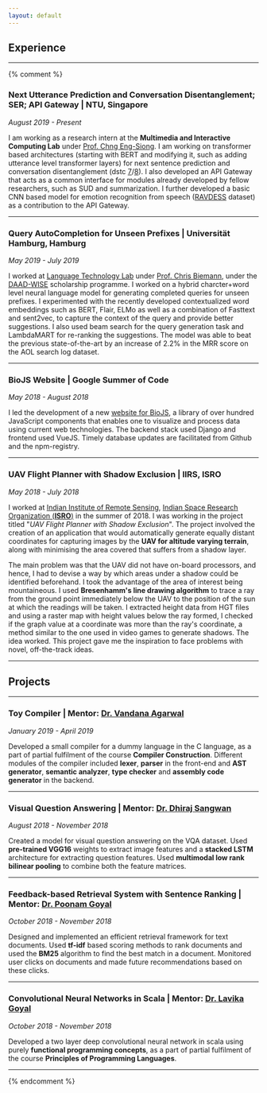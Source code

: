 ```yaml
---
layout: default
---
```


## Experience 
---
{% comment %}

### **Next Utterance Prediction and Conversation Disentanglement; SER; API Gateway | NTU, Singapore**

*August 2019 - Present*

I am working as a research intern at the **Multimedia and Interactive Computing Lab** under [Prof. Chng Eng-Siong](https://www.ntu.edu.sg/home/aseschng/). I am working on transformer based architectures (starting with BERT and modifying it, such as adding utterance level transformer layers) for next sentence prediction and conversation disentanglement (dstc [7](http://workshop.colips.org/dstc7/)/[8](https://sites.google.com/dstc.community/dstc8)). I also developed an API Gateway that acts as a common interface for modules already developed by fellow researchers, such as SUD and summarization. I further developed a basic CNN based model for emotion recognition from speech ([RAVDESS](https://zenodo.org/record/1188976#.Xfz4G9YzbRY) dataset) as a contribution to the API Gateway.

---

### **Query AutoCompletion for Unseen Prefixes | Universität Hamburg, Hamburg**

*May 2019 - July 2019*

I worked at [Language Technology Lab](https://www.inf.uni-hamburg.de/en/inst/ab/lt/home.html) under [Prof. Chris Biemann](https://www.inf.uni-hamburg.de/en/inst/ab/lt/people/chris-biemann.html), under the [DAAD-WISE](https://www.daad.de/deutschland/stipendium/datenbank/en/21148-scholarship-database/?daad=1&detail=50015295&origin=4&page=1&q=wise&status=1&subjectGrps=) scholarship programme. I worked on a hybrid charcter+word level neural language model for generating completed queries for unseen prefixes. I experimented with the recently developed contextualized word embeddings such as BERT, Flair, ELMo as well as a combination of Fasttext and sent2vec, to capture the context of the query and provide better suggestions. I also used beam search for the query generation task and LambdaMART for re-ranking the suggestions. The model was able to beat the previous state-of-the-art by an increase of 2.2% in the MRR score on the AOL search log dataset.

---

### **BioJS Website | Google Summer of Code**

*May 2018 - August 2018*

I led the development of a new [website for BioJS](http://biojs.net), a library of over hundred JavaScript components that enables one to visualize and process data using current web technologies. The backend stack used Django and frontend used VueJS. Timely database updates are facilitated from Github and the npm-registry.

---

### **UAV Flight Planner with Shadow Exclusion | IIRS, ISRO**

*May 2018 - July 2018*

I worked at [Indian Institute of Remote Sensing](http://www.iirs.gov.in/), [Indian Space Research 
Organization (**ISRO**)](http://www.isro.gov.in/) in the summer of 2018. I was working in the project 
titled "*UAV Flight Planner with Shadow Exclusion*". The project involved the creation of an application that would automatically generate equally distant coordinates for capturing images by the **UAV for altitude varying terrain**, along with minimising the area covered that suffers from a shadow layer.

The main problem was that the UAV did not have on-board processors, and hence, I had to devise a way by which areas under a shadow could be identified beforehand. I took the advantage of the area of interest being mountaineous. I used **Bresenhamm's line drawing algorithm** to trace a ray from the ground point immediately below the UAV to the position of the sun at which the readings will be taken. I extracted height data from HGT files and using a raster map with height values below the ray formed, I checked if the graph value at a coordinate was more than the ray's coordinate, a method similar to the one used in video games to generate shadows. The idea worked. This project gave me the inspiration to face problems with novel, off-the-track ideas.  

---

## Projects

---
 
### **Toy Compiler | Mentor: [Dr. Vandana Agarwal](https://universe.bits-pilani.ac.in/pilani/vandana/profile)**

*January 2019 - April 2019*

Developed a small compiler for a dummy language in the C language, as a part of partial fulfilment of the course **Compiler Construction**. Different modules of the compiler included **lexer**, **parser** in the front-end and **AST generator**, **semantic analyzer**, **type checker** and **assembly code generator** in the backend.

---

### **Visual Question Answering | Mentor: [Dr. Dhiraj Sangwan](https://www.ceeri.res.in/profiles/dhiraj-sangwan/)**

*August 2018 - November 2018*

Created a model for visual question answering on the VQA dataset. Used **pre-trained VGG16** weights to extract image features and a **stacked LSTM** architecture for extracting question features. Used **multimodal low rank bilinear pooling** to combine both the feature matrices.

---

### **Feedback-based Retrieval System with Sentence Ranking | Mentor: [Dr. Poonam Goyal](https://www.bits-pilani.ac.in/pilani/poonam/Profile)**

*October 2018 - November 2018*

Designed and implemented an efficient retrieval framework for text documents. Used **tf-idf** based scoring methods to rank documents and used the **BM25** algorithm to find the best match in a document. Monitored user clicks on documents and made future recommendations based on these clicks. 

---

### **Convolutional Neural Networks in Scala | Mentor: [Dr. Lavika Goyal](https://www.bits-pilani.ac.in/pilani/lavikagoel/profile)**

*October 2018 - November 2018*

Developed a two layer deep convolutional neural network in scala using purely **functional programming concepts**, as a part of partial fulfilment of the course **Principles of Programming Languages**.

---
<!--
### **Distance Iris Recognition | Mentor: [Dr. Kamlesh Tiwari](http://www.bits-pilani.ac.in/pilani/kamleshtiwari/profile)**

*January 2017 - May 2017*

Iris Recognition is a well worked on the problem of recognizing people based on
biometric iris data. We worked on a solution for Iris Recognition on 
Distance images (low-quality Iris), using the CASIA Distance Dataset.

The model proposed performs well, with correct recognition rates of over
85%, with just preliminary filtering and enhancing 
of the low-quality Iris from the distance images. Gabor filters have been used for matching, after extracting the iris data after segmentation.

Future work will involve clearing the database of blurry images of varying
degrees and matching using both the eyes' iris, instead of the currently
used one-eye matching to further enhance the matching accuracy.

---

### **Ad Effectiveness and their Impact on Sales | Mentor: [Dr. Sangeeta Sharma](http://www.bits-pilani.ac.in/pilani/sang/profile)**

*January 2017 - May 2017*

I was working on correlating Sales with Advertisements to measure the effectiveness of Ads on Sales. 

I used NLP tools on Google Trends as well as consumer sales data correlate the Ads with Sales. 
The Sales data was obtained courtesy [Govt. of India](http://data.gov.in/). 
I also used YouTube comments on Ads to correlate sentiments with the particular Ad to show how more emotional ads have a stronger impact on sales.

---

### Mini Projects

* **PSO Optimized K-Means**: Studied and implemented Particle Swarm Optimization to improve clustering performance of K-Means Clustering Algorithm

* **Heading Generation using Speech Phonetics**: Created a crawler to obtain clean speech audio and generated a summary and its heading using phonetics and tone of the speaker

* **Parallel branch and bound**: Implemented a parallel skeleton for branch and bound to solve NP-Hard problems on a cluster of workstations. 

* **Compiler for ERPLAG**: Created a compiler in C for a dummy language as part of Compiler course. Implemented the parser and code generator.

* **Network Packet Sniffer**: Created a network packet sniffer to mimic the functions of Wireshark to sniff packets and display an analysis of packets being transmitted on the network.

* **One Class Classification**: Used Extreme Learning Machines to solve the problem of Outlier Detection using One Class Classification for Sensor Data.

---

## Competitions

---

### **APOGEE MapMyIndia Hackathon | BITS, Pilani**

*April 2017*

Was part of team *TrippyMinds*, which came **1st** in a Machine Learning hackathon 
organized by [MapMyIndia](www.mapmyindia.com/) on [Kaggle](https://inclass.kaggle.com/c/mapmyindia2), a famous platform for Machine Learning Contests, for APOGEE, the technical fest of BITS Pilani.

The problem consisted of solving the problem of detecting the speed limits 
of roads from street signs captured in images taken on the highways of India. Our approach consisted of an ensemble of custom trained 
HaarCascade Classifiers running under an ensemble of simple CNN to 
classify the extracted bounding boxes.

---

### **DECode Hackathon | HackerEarth**

*October 2017*

Participated and came **3rd** in a Machine Learning hackathon 
organized by D.E. Shaw on [HackerEarth](https://www.hackerearth.com/challenge/competitive/de-shaw-de-code/), a famous platform for Machine Learning and Competitive Coding Contests. 

The problem was to predict the Chances of Investment for different users for the Month of July using the data for investments from those users for January to June. I used XgBoost after feature engineering.

---

### **e-Yantra | Indian Institute of Technology, Bombay**

*March 18th and 19th 2016*

[e-Yantra](http://portal.e-yantra.org/) is an initiative to spread education in Embedded systems and Robotics
by [IIT Bombay](http://www.iitb.ac.in/). It is sponsored by the Ministry of Human Resource Development, 
Government of India. It is a group competition where students in a team of 4 
programs a given robotic platform to solve a given problem in 12-15 weeks.

The competition consisted of programming a FireBird-5 bot to solve a given problem
statement. I was a part of a team of four and after 3 months of coding the bot, 
we were selected for the finals of e-Yantra out of around 500 teams. 

We came **2nd** in our theme of "Hotel Room Service" out of 57 teams from all 
over India in the finals which were held on 18th and 19th March 2016, at the 
IIT Bombay Campus.

---

### Other Achievements

* **National Finalist** in Microsoft's [Build The Shield](https://buildtheshield.microsoft.com/india/), a Capture-The-Flag competition 2016.
* Awarded the "*Shri Ratan Lal Lahoti Memorial Award*" for being the **Board Topper** in Chemistry (100/100), [CBSE](http://cbse.nic.in/) Board Examination, 2014.
* Awarded the "*Shri Dharamveer Gajra Memorial Award*" for being the **School Topper** in Computer Science (99/100), CBSE Board Examination, 2014.
* Junior Science Talent Search (JSTS) Scholar - Department of Science, Directorate of Education.
* Secured **All India Rank** (AIR) - **1574** in *IIT-JEE* 2014.
* Awarded the INSPIRE Scholarship for being the top 1% of students in the CBSE Board Examination, 2014.
* Awarded the Institute Merit Scholarship for Semester 1 and 2 at BITS Pilani for excellence in Academics.

--- -->

{% endcomment %}
